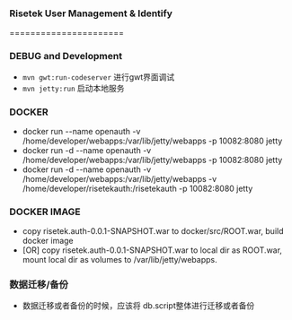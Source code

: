 ### Risetek User Management & Identify

======================
### DEBUG and Development
* `mvn gwt:run-codeserver` 进行gwt界面调试
* `mvn jetty:run` 启动本地服务
 
### DOCKER
* docker run --name openauth -v /home/developer/webapps:/var/lib/jetty/webapps -p 10082:8080 jetty
* docker run -d --name openauth -v /home/developer/webapps:/var/lib/jetty/webapps -p 10082:8080 jetty
* docker run -d --name openauth -v /home/developer/webapps:/var/lib/jetty/webapps -v /home/developer/risetekauth:/risetekauth -p 10082:8080 jetty

### DOCKER IMAGE
* copy risetek.auth-0.0.1-SNAPSHOT.war to docker/src/ROOT.war, build docker image
* [OR] copy risetek.auth-0.0.1-SNAPSHOT.war to local dir as ROOT.war, mount local dir as volumes to /var/lib/jetty/webapps.

### 数据迁移/备份
* 数据迁移或者备份的时候，应该将 db.script整体进行迁移或者备份 